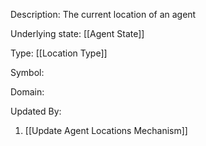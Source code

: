 Description: The current location of an agent

Underlying state: [[Agent State]]

Type: [[Location Type]]

Symbol: 

Domain: 

Updated By:
1. [[Update Agent Locations Mechanism]]

